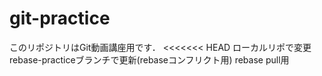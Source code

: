 ﻿# git-practice
このリポジトリはGit動画講座用です．
<<<<<<< HEAD
ローカルリポで変更 
rebase-practiceブランチで更新(rebaseコンフリクト用)
rebase pull用
